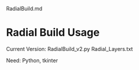 RadialBuild.md 
# Radial Build Usage
Current Version: RadialBuild_v2.py
Radial_Layers.txt

Need: Python, tkinter
